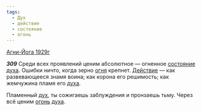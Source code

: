 ```yaml
---
tags:
  - Дух
  - действие
  - состояние
  - огонь
---
```


[Агни-Йога 1929г](https://127.0.0.1:4002/agni/1929)

___309___
Среди всех проявлений ценим абсолютное — огненное [состояние](../../../tags/#состояние) [духа](../../../tags/#Дух). Ошибки ничто, когда зерно [огня](../../../tags/#[огонь](../../../tags/#огонь)) крепнет. [Действие](../../../tags/#действие) — как развевающееся знамя воина; как корона его решимость; как жемчужина пламя его [духа](../../../tags/#Дух).   

Пламенный [дух](../../../tags/#Дух), ты сожигаешь заблуждения и пронзаешь тьму. Через всё ценим [огонь](../../../tags/#огонь) [духа](../../../tags/#Дух).